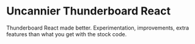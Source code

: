 # Uncannier Thunderboard React

Thunderboard React made better. Experimentation, improvements, extra features than what you get with the stock code.

